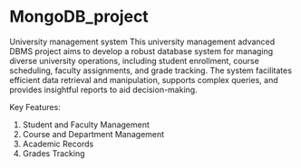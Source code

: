 # MongoDB_project
University management system
This university management advanced DBMS project aims to develop a robust
database system for managing diverse university operations, including student
enrollment, course scheduling, faculty assignments, and grade tracking. The
system facilitates efficient data retrieval and manipulation, supports complex
queries, and provides insightful reports to aid decision-making.

Key Features:
1. Student and Faculty Management
2. Course and Department Management
3. Academic Records
4. Grades Tracking
